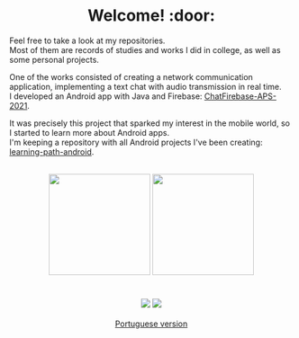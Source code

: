 <div align="center"><h1>Welcome! :door:</h1></div>

Feel free to take a look at my repositories.  
Most of them are records of studies and works I did in college, as well as some personal projects.

One of the works consisted of creating a network communication application, implementing a text chat with audio transmission in real time.  
I developed an Android app with Java and Firebase: [ChatFirebase-APS-2021](https://github.com/Bot-Mateus/ChatFirebase-APS-2021).

It was precisely this project that sparked my interest in the mobile world, so I started to learn more about Android apps.  
I'm keeping a repository with all Android projects I've been creating: [learning-path-android](https://github.com/Andreick/learning-path-android).

<div align="center">
  <br>
  <img height="180em" src="https://github-readme-stats.vercel.app/api?username=Andreick&show_icons=true&theme=highcontrast&include_all_commits=true&count_private=true"/>
  <img height="180em" src="https://github-readme-stats.vercel.app/api/top-langs?username=Andreick&layout=compact&theme=highcontrast&langs_count=7&exclude_repo=cracking-codes,automate-the-boring-stuff,autenticacao-biometrica&hide=ShaderLab,HTML,CSS,HLSL,Mathematica,Shell"/>
</div>

#
<div align="center">
  <a href="https://www.linkedin.com/in/andreick-gomes-maia-45b9a5204/"><img src="https://img.shields.io/badge/LinkedIn-0077B5?style=for-the-badge&logo=linkedin&logoColor=white"></a>
  <a href="mailto:andreick.gomes.ismart@gmail.com"><img src="https://img.shields.io/badge/Gmail-D14836?style=for-the-badge&logo=gmail&logoColor=white"></a>
  <br><br>
  <a href="readme/README_pt.md">Portuguese version</a>
</div>